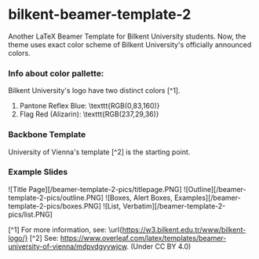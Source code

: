 # bilkent-beamer-template-2

Another LaTeX Beamer Template for Bilkent University students. Now, the theme uses exact color scheme of Bilkent University's officially announced colors.

### Info about color pallette:

Bilkent University's logo have two distinct colors [^1].

1. Pantone Reflex Blue: \texttt{RGB(0,83,160)}
2. Flag Red (Alizarin): \texttt{RGB(237,29,36)}

### Backbone Template

University of Vienna's template [^2] is the starting point.

### Example Slides

![Title Page][/beamer-template-2-pics/titlepage.PNG]
![Outline][/beamer-template-2-pics/outline.PNG]
![Boxes, Alert Boxes, Examples][/beamer-template-2-pics/boxes.PNG]
![List, Verbatim][/beamer-template-2-pics/list.PNG]

[^1] For more information, see: \url{https://w3.bilkent.edu.tr/www/bilkent-logo/}
[^2] See: https://www.overleaf.com/latex/templates/beamer-university-of-vienna/mdpvdgyywjcw. (Under CC BY 4.0)
